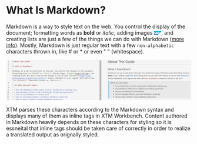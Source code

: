 # What Is Markdown?

Markdown is a way to style text on the web. You control the display of the document; formatting words as **bold** or *italic*, adding images ![image](images/sap.jpg), and creating lists are just a few of the things we can do with Markdown ([more info](https://www.markdownguide.org/getting-started/)). Mostly, Markdown is just regular text with a few `non-alphabetic` characters thrown in, like # or * or even " " (whitespace).

![xtm and html](images/markdown.jpg)

XTM parses these characters according to the Markdown syntax and displays many of them as inline tags in XTM Workbench. Content authored in Markdown heavily depends on these characters for styling so it is essneital that inline tags should be taken care of correctly in order to realize a translated output as orignally styled.